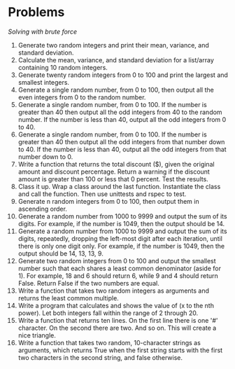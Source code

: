 # Problems

*Solving with brute force*

1. Generate two random integers and print their mean, variance, and standard deviation.
2. Calculate the mean, variance, and standard deviation for a list/array containing 10 random integers.
3. Generate twenty random integers from 0 to 100 and print the largest and smallest integers.
4. Generate a single random number, from 0 to 100, then output all the even integers from 0 to the random number.
5. Generate a single random number, from 0 to 100. If the number is greater than 40 then output all the odd integers from 40 to the random number. If the number is less than 40, output all the odd integers from 0 to 40.
6. Generate a single random number, from 0 to 100. If the number is greater than 40 then output all the odd integers from that number down to 40. If the number is less than 40, output all the odd integers from that number down to 0.
7. Write a function that returns the total discount ($), given the original amount and discount percentage. Return a warning if the discount amount is greater than 100 or less that 0 percent. Test the results.
8. Class it up. Wrap a class around the last function. Instantiate the class and call the function. Then use unittests and rspec to test.
9. Generate n random integers from 0 to 100, then output them in ascending order.
10. Generate a random number from 1000 to 9999 and output the sum of its digits. For example, if the number is 1049, then the output should be 14.
11. Generate a random number from 1000 to 9999 and output the sum of its digits, repeatedly, dropping the left-most digit after each iteration, until there is only one digit only. For example, if the number is 1049, then the output should be 14, 13, 13, 9.
12. Generate two random integers from 0 to 100 and output the smallest number such that each shares a least common denominator (aside for 1). For example, 18 and 6 should return 6, while 9 and 4 should return False. Return False if the two numbers are equal.
13. Write a function that takes two random integers as arguments and returns the least common multiple.
14. Write a program that calculates and shows the value of (x to the nth power). Let both integers fall within the range of 2 through 20.
15. Write a function that returns ten lines. On the first line there is one '#' character. On the second there are two. And so on. This will create a nice triangle.
16. Write a function that takes two random, 10-character strings as arguments, which returns True when the first string starts with the first two characters in the second string, and false otherwise.